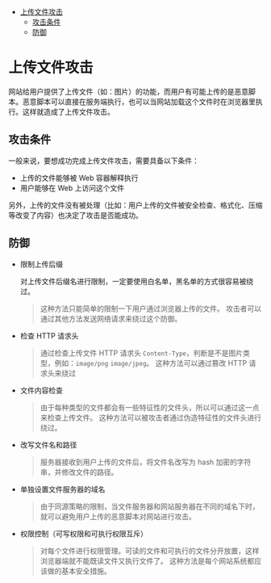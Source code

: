 - [上传文件攻击](#上传文件攻击)
  - [攻击条件](#攻击条件)
  - [防御](#防御)

# 上传文件攻击

网站给用户提供了上传文件（如：图片）的功能，而用户有可能上传的是恶意脚本。恶意脚本可以直接在服务端执行，也可以当网站加载这个文件时在浏览器里执行。这样就造成了上传文件攻击。

## 攻击条件

一般来说，要想成功完成上传文件攻击，需要具备以下条件：

- 上传的文件能够被 Web 容器解释执行
- 用户能够在 Web 上访问这个文件

另外，上传的文件没有被处理（比如：用户上传的文件被安全检查、格式化、压缩等改变了内容）也决定了攻击是否能成功。

## 防御

- 限制上传后缀

  对上传文件后缀名进行限制，一定要使用白名单，黑名单的方式很容易被绕过。

  > 这种方法只能简单的限制一下用户通过浏览器上传的文件。
  > 攻击者可以通过其他方法发送网络请求来绕过这个防御。

- 检查 HTTP 请求头

  > 通过检查上传文件 HTTP 请求头 `Content-Type`，判断是不是图片类型，例如：`image/png` `image/jpeg`。
  > 这种方法可以通过篡改 HTTP 请求头来绕过

- 文件内容检查

  > 由于每种类型的文件都会有一些特征性的文件头，所以可以通过这一点来检查上传文件。
  > 这种方法可以被攻击者通过伪造特征性的文件头进行绕过。

- 改写文件名和路径

  > 服务器接收到用户上传的文件后，将文件名改写为 hash 加密的字符串，并修改文件的路径。

- 单独设置文件服务器的域名

  > 由于同源策略的限制，当文件服务器和网站服务器在不同的域名下时，就可以避免用户上传的恶意脚本对网站进行攻击。

- 权限控制（可写权限和可执行权限互斥）

  > 对每个文件进行权限管理。可读的文件和可执行的文件分开放置，这样浏览器端就不能既读文件又执行文件了。
  > 这种方法是每个网站系统都应该做的基本安全措施。
